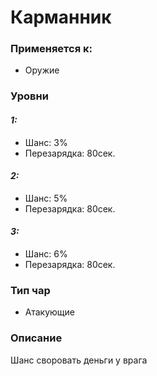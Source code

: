 # Карманник

### Применяется к:

* Оружие

### Уровни

#### _1:_&#x20;

* Шанс: 3%
* Перезарядка:  80сек.

#### _2:_

* Шанс: 5%
* Перезарядка:  80сек.&#x20;

#### _3:_&#x20;

* Шанс: 6%
* Перезарядка:  80сек.

### Тип чар

* Атакующие

### Описание

Шанс своровать деньги у врага&#x20;
